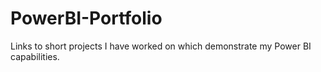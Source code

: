 # PowerBI-Portfolio
Links to short projects I have worked on which demonstrate my Power BI capabilities.
